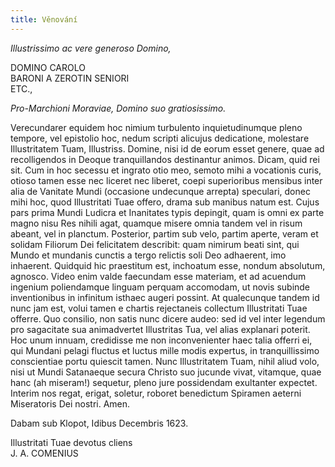 ```yaml
---
title: Věnování
---
```


_Illustrissimo ac vere generoso Domino,_

DOMINO CAROLO  
BARONI A ZEROTIN SENIORI  
ETC.,

_Pro-Marchioni Moraviae, Domino suo gratiosissimo._

  

Verecundarer equidem hoc nimium turbulento inquietudinumque pleno tempore, vel epistolio hoc, nedum scripti alicujus dedicatione, molestare Illustritatem Tuam, Illustriss. Domine, nisi id de eorum esset genere, quae ad recolligendos in Deoque tranquillandos destinantur animos. Dicam, quid rei sit. Cum in hoc secessu et ingrato otio meo, semoto mihi a vocationis curis, otioso tamen esse nec liceret nec liberet, coepi superioribus mensibus inter alia de Vanitate Mundi (occasione undecunque arrepta) speculari, donec mihi hoc, quod Illustritati Tuae offero, drama sub manibus natum est. Cujus pars prima Mundi Ludicra et Inanitates typis depingit, quam is omni ex parte magno nisu Res nihili agat, quamque misere omnia tandem vel in risum abeant, vel in planctum. Posterior, partim sub velo, partim aperte, veram et solidam Filiorum Dei felicitatem describit: quam nimirum beati sint, qui Mundo et mundanis cunctis a tergo relictis soli Deo adhaerent, imo inhaerent. Quidquid hic praestitum est, inchoatum esse, nondum absolutum, agnosco. Video enim valde faecundam esse materiam, et ad acuendum ingenium poliendamque linguam perquam accomodam, ut novis subinde inventionibus in infinitum isthaec augeri possint. At qualecunque tandem id nunc jam est, volui tamen e chartis rejectaneis collectum Illustritati Tuae offerre. Quo consilio, non satis nunc dicere audeo: sed id vel inter legendum pro sagacitate sua animadvertet Illustritas Tua, vel alias explanari poterit. Hoc unum innuam, credidisse me non inconvenienter haec talia offerri ei, qui Mundani pelagi fluctus et luctus mille modis expertus, in tranquillis­simo conscientiae portu quiescit tamen. Nunc Illustritatem Tuam, nihil aliud volo, nisi ut Mundi Satanaeque secura Christo suo jucunde vivat, vitamque, quae hanc (ah miseram!) sequetur, pleno jure possidendam exultanter expectet. Interim nos regat, erigat, soletur, roboret benedictum Spiramen aeterni Miseratoris Dei nostri. Amen.

  

Dabam sub Klopot, Idibus Decembris 1623.

Illustritati Tuae devotus cliens  
J. A. COMENIUS
